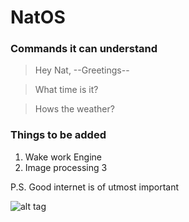 # NatOS

### Commands it can understand

> Hey Nat, --Greetings--

> What time is it?

> Hows the weather?

### Things to be added

1. Wake work Engine
2. Image processing
3

P.S. Good internet is of utmost important

![alt tag](https://raw.githubusercontent.com/ruchir594/NatOS/legacy/story1.png)
